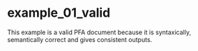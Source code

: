 # example\_01\_valid
This example is a valid PFA document because it is syntaxically, semantically correct and gives
consistent outputs.
